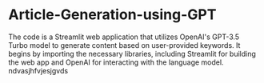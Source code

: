 # Article-Generation-using-GPT
The code is a Streamlit web application that utilizes OpenAI's GPT-3.5 Turbo model to generate content based on user-provided keywords. It begins by importing the necessary libraries, including Streamlit for building the web app and OpenAI for interacting with the language model.
ndvasjhfvjesjgvds
